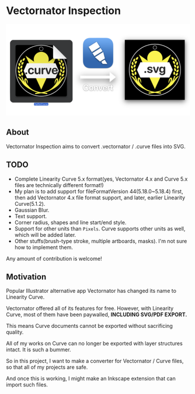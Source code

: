 # Vectornator Inspection

![](example.png)

## About
Vectornator Inspection aims to convert .vectornator / .curve files into SVG.

## TODO
* Complete Linearity Curve 5.x format(yes, Vectornator 4.x and Curve 5.x files are technically different format!)
* My plan is to add support for fileFormatVersion 44(5.18.0~5.18.4) first, then add Vectornator 4.x file format support, and later, earlier Linearity Curve(5.1.2).
* Gaussian Blur.
* Text support.
* Corner radius, shapes and line start/end style.
* Support for other units than `Pixels`. Curve supports other units as well, which will be added later.
* Other stuffs(brush-type stroke, multiple artboards, masks). I'm not sure how to implement them.

Any amount of contribution is welcome!

## Motivation
Popular Illustrator alternative app Vectornator has changed its name to Linearity Curve.

Vectornator offered all of its features for free. However, with Linearity Curve, most of them have been paywalled, **INCLUDING SVG/PDF EXPORT.**

This means Curve documents cannot be exported without sacrificing quality.

All of my works on Curve can no longer be exported with layer structures intact. It is such a bummer.

So in this project, I want to make a converter for Vectornator / Curve files, so that all of my projects are safe.

And once this is working, I might make an Inkscape extension that can import such files.
